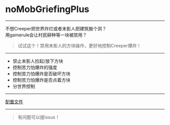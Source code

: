 # noMobGriefingPlus
***
不想Creeper把世界炸烂或者末影人把建筑搬个洞？  
用gamerule会让村民耕种等一块被禁用？
> 试试这个！禁用末影人的方块操作，更好地控制Creeper爆炸！
***
* 禁止末影人捡起/放下方块
* 控制苦力怕爆炸的强度
* 控制苦力怕爆炸是否破坏方块
* 控制苦力怕爆炸是否点着方块
* 分世界控制
***
[配置文件](./config.yml)
***
> 有问题可以提issus！